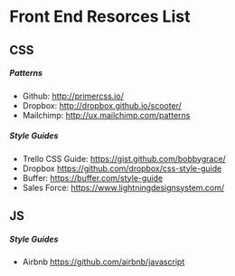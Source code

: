 # Front End Resorces List

## CSS 

##### Patterns
* Github: http://primercss.io/ 
* Dropbox: http://dropbox.github.io/scooter/
* Mailchimp: http://ux.mailchimp.com/patterns

##### Style Guides 
* Trello CSS Guide: https://gist.github.com/bobbygrace/
* Dropbox https://github.com/dropbox/css-style-guide
* Buffer: https://buffer.com/style-guide
* Sales Force: https://www.lightningdesignsystem.com/


## JS

##### Style Guides
* Airbnb https://github.com/airbnb/javascript
